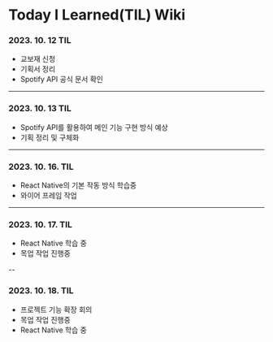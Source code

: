 # Today I Learned(TIL) Wiki

### 2023. 10. 12 TIL

- 교보재 신청
- 기획서 정리
- Spotify API 공식 문서 확인

---

### 2023. 10. 13 TIL

- Spotify API를 활용하여 메인 기능 구현 방식 예상
- 기획 정리 및 구체화

---

### 2023. 10. 16. TIL

- React Native의 기본 작동 방식 학습중
- 와이어 프레임 작업

---

### 2023. 10. 17. TIL

- React Native 학습 중
- 목업 작업 진행중

--

### 2023. 10. 18. TIL

- 프로젝트 기능 확장 회의
- 목업 작업 진행중
- React Native 학습 중